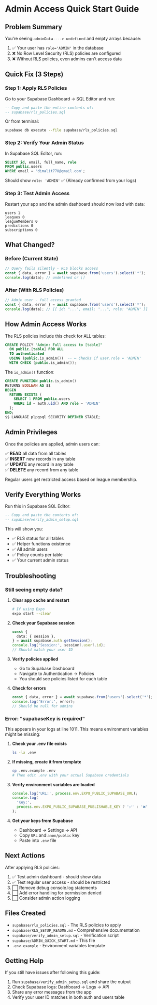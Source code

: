 # Admin Access Quick Start Guide

## Problem Summary

You're seeing `adminData----> undefined` and empty arrays because:

1. ✅ Your user has `role='ADMIN'` in the database
2. ❌ No Row Level Security (RLS) policies are configured
3. ❌ Without RLS policies, even admins can't access data

## Quick Fix (3 Steps)

### Step 1: Apply RLS Policies

Go to your Supabase Dashboard → SQL Editor and run:

```sql
-- Copy and paste the entire contents of:
-- supabase/rls_policies.sql
```

Or from terminal:

```bash
supabase db execute --file supabase/rls_policies.sql
```

### Step 2: Verify Your Admin Status

In Supabase SQL Editor, run:

```sql
SELECT id, email, full_name, role
FROM public.users
WHERE email = 'dimalit778@gmail.com';
```

Should show `role: 'ADMIN'` ✅ (Already confirmed from your logs)

### Step 3: Test Admin Access

Restart your app and the admin dashboard should now load with data:

```
users 1
leagues 0
leagueMembers 0
predictions 0
subscriptions 0
```

## What Changed?

### Before (Current State)

```typescript
// Query fails silently - RLS blocks access
const { data, error } = await supabase.from('users').select('*');
console.log(data); // undefined or []
```

### After (With RLS Policies)

```typescript
// Admin user - full access granted
const { data, error } = await supabase.from('users').select('*');
console.log(data); // [{ id: "...", email: "...", role: "ADMIN" }]
```

## How Admin Access Works

The RLS policies include this check for ALL tables:

```sql
CREATE POLICY "Admin: Full access to [table]"
  ON public.[table] FOR ALL
  TO authenticated
  USING (public.is_admin())  -- ← Checks if user.role = 'ADMIN'
  WITH CHECK (public.is_admin());
```

The `is_admin()` function:

```sql
CREATE FUNCTION public.is_admin()
RETURNS BOOLEAN AS $$
BEGIN
  RETURN EXISTS (
    SELECT 1 FROM public.users
    WHERE id = auth.uid() AND role = 'ADMIN'
  );
END;
$$ LANGUAGE plpgsql SECURITY DEFINER STABLE;
```

## Admin Privileges

Once the policies are applied, admin users can:

✅ **READ** all data from all tables  
✅ **INSERT** new records in any table  
✅ **UPDATE** any record in any table  
✅ **DELETE** any record from any table

Regular users get restricted access based on league membership.

## Verify Everything Works

Run this in Supabase SQL Editor:

```sql
-- Copy and paste the contents of:
-- supabase/verify_admin_setup.sql
```

This will show you:

- ✅ RLS status for all tables
- ✅ Helper functions existence
- ✅ All admin users
- ✅ Policy counts per table
- ✅ Your current admin status

## Troubleshooting

### Still seeing empty data?

1. **Clear app cache and restart**

   ```bash
   # If using Expo
   expo start --clear
   ```

2. **Check your Supabase session**

   ```typescript
   const {
     data: { session },
   } = await supabase.auth.getSession();
   console.log('Session:', session?.user?.id);
   // Should match your user ID
   ```

3. **Verify policies applied**
   - Go to Supabase Dashboard
   - Navigate to Authentication → Policies
   - You should see policies listed for each table

4. **Check for errors**
   ```typescript
   const { data, error } = await supabase.from('users').select('*');
   console.log('Error:', error);
   // Should be null for admins
   ```

### Error: "supabaseKey is required"

This appears in your logs at line 1011. This means environment variables might be missing:

1. **Check your .env file exists**

   ```bash
   ls -la .env
   ```

2. **If missing, create it from template**

   ```bash
   cp .env.example .env
   # Then edit .env with your actual Supabase credentials
   ```

3. **Verify environment variables are loaded**

   ```typescript
   console.log('URL:', process.env.EXPO_PUBLIC_SUPABASE_URL);
   console.log(
     'Key:',
     process.env.EXPO_PUBLIC_SUPABASE_PUBLISHABLE_KEY ? '✅' : '❌'
   );
   ```

4. **Get your keys from Supabase**
   - Dashboard → Settings → API
   - Copy `URL` and `anon/public` key
   - Paste into `.env` file

## Next Actions

After applying RLS policies:

1. ✅ Test admin dashboard - should show data
2. ✅ Test regular user access - should be restricted
3. ⬜ Remove debug console.log statements
4. ⬜ Add error handling for permission denied
5. ⬜ Consider admin action logging

## Files Created

- `supabase/rls_policies.sql` - The RLS policies to apply
- `supabase/RLS_SETUP_README.md` - Comprehensive documentation
- `supabase/verify_admin_setup.sql` - Verification script
- `supabase/ADMIN_QUICK_START.md` - This file
- `.env.example` - Environment variables template

## Getting Help

If you still have issues after following this guide:

1. Run `supabase/verify_admin_setup.sql` and share the output
2. Check Supabase logs: Dashboard → Logs → API
3. Share any error messages from the app
4. Verify your user ID matches in both auth and users table
